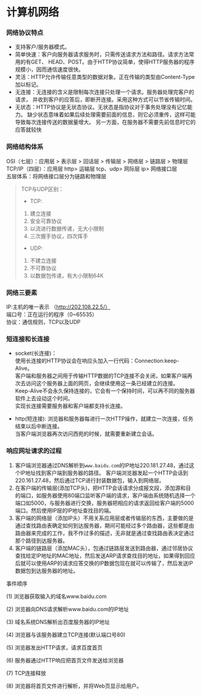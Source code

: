 # 计算机网络

### 网络协议特点
- 支持客户/服务器模式。
- 简单快速：客户向服务器请求服务时，只需传送请求方法和路径。请求方法常用的有GET、 HEAD、POST。由于HTTP协议简单，使得HTTP服务器的程序规模小，因而通信速度很快。
- 灵活：HTTP允许传输任意类型的数据对象。正在传输的类型由Content-Type加以标记。
- 无连接：无连接的含义是限制每次连接只处理一个请求。服务器处理完客户的请求， 并收到客户的应答后，即断开连接。采用这种方式可以节省传输时间。
- 无状态：HTTP协议是无状态协议。无状态是指协议对于事务处理没有记忆能力。
缺少状态意味着如果后续处理需要前面的信息，则它必须重传，这样可能导致每次连接传送的数据量增大。
另一方面，在服务器不需要先前信息时它的应答就较快

### 网络结构体系
OSI（七层）：应用层 > 表示层 > 回话层 > 传输层 > 网络层 > 链路层 > 物理层   
TCP/IP（四层）：应用层 http> 运输层 tcp、udp> 网际层 ip> 网络接口层   
五层体系：将网络接口层分为链路和物理层  
> TCP与UDP区别：
> - TCP:
> 1. 建立连接
> 2. 安全可靠协议
> 3. 以流进行数据传递，无大小限制
> 4. 三次握手协议，四次挥手
> - UDP:
> 1. 不建立连接
> 2. 不可靠协议
> 3. 以数据包传递，有大小限制64K

### 网络三要素
IP:主机的唯一表示 （http://202.108.22.5/）  
端口号：正在运行的程序（0~65535）  
协议：通信规则，TCP以及UDP  

### 短连接和长连接
- socket(长连接)：   
使用长连接的HTTP协议会在响应头加入一行代码：Connection:keep-Alive。  
客户端和服务器之间用于传输HTTP数据的TCP连接不会关闭，如果客户端再次去访问这个服务器上面的网页，会继续使用这一条已经建立的连接。  
Keep-Alive不会永久保持连接的，它会有一个保持时间，可以再不同的服务器软件上去设动这个时间。  
实现长连接需要服务器和客户端都支持长连接。 

- http(短连接): 
浏览器和服务器每进行一次HTTP操作，就建立一次连接，任务结束以后中断连接。  
当客户端浏览器再次访问西苑的时候，就需要重新建立会话。

### 响应网址请求的过程
1. 客户端浏览器通过DNS解析到`www.baidu.com`的IP地址220.181.27.48，通过这个IP地址找到客户端到服务器的路径。
客户端浏览器发起一个HTTP会话到220.161.27.48，然后通过TCP进行封装数据包，输入到网络层。
2. 在客户端的传输层(添加TCP头)，把HTTP会话请求分成报文段，添加源和目的端口，如服务器使用80端口监听客户端的请求，客户端由系统随机选择一个端口如5000，与服务器进行交换，服务器把相应的请求返回给客户端的5000端口。然后使用IP层的IP地址查找目的端。
3. 客户端的网络层（添加IP头）不用关系应用层或者传输层的东西，主要做的是通过查找路由表确定如何到达服务器，期间可能经过多个路由器，这些都是由路由器来完成的工作，我不作过多的描述，无非就是通过查找路由表决定通过那个路径到达服务器。
4. 客户端的链路层（添加MAC头），包通过链路层发送到路由器，通过邻居协议查找给定IP地址的MAC地址，然后发送ARP请求查找目的地址，如果得到回应后就可以使用ARP的请求应答交换的IP数据包现在就可以传输了，然后发送IP数据包到达服务器的地址。


事件顺序

(1) 浏览器获取输入的域名www.baidu.com

(2) 浏览器向DNS请求解析www.baidu.com的IP地址

(3) 域名系统DNS解析出百度服务器的IP地址

(4) 浏览器与该服务器建立TCP连接(默认端口号80)

(5) 浏览器发出HTTP请求，请求百度首页

(6) 服务器通过HTTP响应把首页文件发送给浏览器

(7) TCP连接释放

(8) 浏览器将首页文件进行解析，并将Web页显示给用户。
